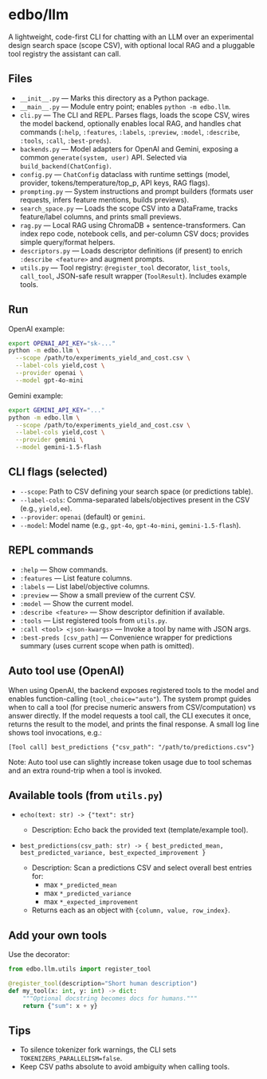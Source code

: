 # edbo/llm

A lightweight, code-first CLI for chatting with an LLM over an experimental design search space (scope CSV), with optional local RAG and a pluggable tool registry the assistant can call.

## Files

- `__init__.py` — Marks this directory as a Python package.
- `__main__.py` — Module entry point; enables `python -m edbo.llm`.
- `cli.py` — The CLI and REPL. Parses flags, loads the scope CSV, wires the model backend, optionally enables local RAG, and handles chat commands (`:help`, `:features`, `:labels`, `:preview`, `:model`, `:describe`, `:tools`, `:call`, `:best-preds`).
- `backends.py` — Model adapters for OpenAI and Gemini, exposing a common `generate(system, user)` API. Selected via `build_backend(ChatConfig)`.
- `config.py` — `ChatConfig` dataclass with runtime settings (model, provider, tokens/temperature/top_p, API keys, RAG flags).
- `prompting.py` — System instructions and prompt builders (formats user requests, infers feature mentions, builds previews).
- `search_space.py` — Loads the scope CSV into a DataFrame, tracks feature/label columns, and prints small previews.
- `rag.py` — Local RAG using ChromaDB + sentence-transformers. Can index repo code, notebook cells, and per-column CSV docs; provides simple query/format helpers.
- `descriptors.py` — Loads descriptor definitions (if present) to enrich `:describe <feature>` and augment prompts.
- `utils.py` — Tool registry: `@register_tool` decorator, `list_tools`, `call_tool`, JSON-safe result wrapper (`ToolResult`). Includes example tools.

## Run

OpenAI example:

```bash
export OPENAI_API_KEY="sk-..."
python -m edbo.llm \
  --scope /path/to/experiments_yield_and_cost.csv \
  --label-cols yield,cost \
  --provider openai \
  --model gpt-4o-mini
```

Gemini example:

```bash
export GEMINI_API_KEY="..."
python -m edbo.llm \
  --scope /path/to/experiments_yield_and_cost.csv \
  --label-cols yield,cost \
  --provider gemini \
  --model gemini-1.5-flash
```

## CLI flags (selected)

- `--scope`: Path to CSV defining your search space (or predictions table).
- `--label-cols`: Comma-separated labels/objectives present in the CSV (e.g., `yield,ee`).
- `--provider`: `openai` (default) or `gemini`.
- `--model`: Model name (e.g., `gpt-4o`, `gpt-4o-mini`, `gemini-1.5-flash`).
  

## REPL commands

- `:help` — Show commands.
- `:features` — List feature columns.
- `:labels` — List label/objective columns.
- `:preview` — Show a small preview of the current CSV.
- `:model` — Show the current model.
- `:describe <feature>` — Show descriptor definition if available.
- `:tools` — List registered tools from `utils.py`.
- `:call <tool> <json-kwargs>` — Invoke a tool by name with JSON args.
- `:best-preds [csv_path]` — Convenience wrapper for predictions summary (uses current scope when path is omitted).

## Auto tool use (OpenAI)

When using OpenAI, the backend exposes registered tools to the model and enables function-calling (`tool_choice="auto"`). The system prompt guides when to call a tool (for precise numeric answers from CSV/computation) vs answer directly. If the model requests a tool call, the CLI executes it once, returns the result to the model, and prints the final response. A small log line shows tool invocations, e.g.:

```
[Tool call] best_predictions {"csv_path": "/path/to/predictions.csv"}
```

Note: Auto tool use can slightly increase token usage due to tool schemas and an extra round-trip when a tool is invoked.

## Available tools (from `utils.py`)

- `echo(text: str) -> {"text": str}`
  - Description: Echo back the provided text (template/example tool).

- `best_predictions(csv_path: str) -> { best_predicted_mean, best_predicted_variance, best_expected_improvement }`
  - Description: Scan a predictions CSV and select overall best entries for:
    - max `*_predicted_mean`
    - max `*_predicted_variance`
    - max `*_expected_improvement`
  - Returns each as an object with `{column, value, row_index}`.

## Add your own tools

Use the decorator:

```python
from edbo.llm.utils import register_tool

@register_tool(description="Short human description")
def my_tool(x: int, y: int) -> dict:
    """Optional docstring becomes docs for humans."""
    return {"sum": x + y}
```

## Tips

- To silence tokenizer fork warnings, the CLI sets `TOKENIZERS_PARALLELISM=false`.
- Keep CSV paths absolute to avoid ambiguity when calling tools.
